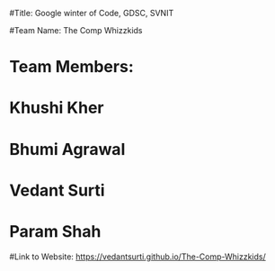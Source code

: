 #Title: Google winter of Code, GDSC, SVNIT

#Team Name: The Comp Whizzkids

# Team Members:
# Khushi Kher
# Bhumi Agrawal
# Vedant Surti
# Param Shah

#Link to Website: https://vedantsurti.github.io/The-Comp-Whizzkids/
